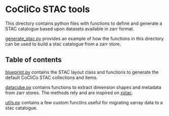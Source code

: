 # CoCliCo STAC tools

This directory contains python files with functions to define and generate a STAC
catalogue based upon datasets available in zarr format.

[generate_stac.py](../scripts/generate_stac.py) provides an example of how the functions
in this directory can be used to build a stac catalogue from a zarr store.

## Table of contents

[blueprint.py](./blueprint.py) contains the STAC layout class and functions to generate
the default CoCliCo STAC collections and items.

[datacube.py](./datacube.py) contains functions to extract dimension shapes and metadata
from zarr stores. The methods rely and are inspired on
[xstac](https://github.com/TomAugspurger/xstac).

[utils.py](./utils.py) contains a few custom functins useful for migrating xarray data to
a stac catalogue.
